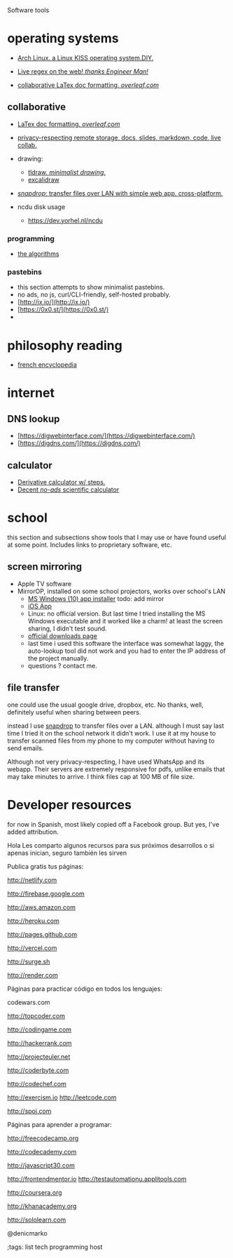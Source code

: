Software tools

# operating systems
- [Arch Linux. a Linux KISS operating system.DIY.](https://archlinux.org/)

- [Live regex on the web! *thanks Engineer Man!*](https://www.debuggex.com/)
- [collaborative LaTex doc formatting. *overleaf.com*](https://www.overleaf.com/)

## collaborative
- [LaTex doc formatting. *overleaf.com*](https://www.overleaf.com/)
- [privacy-respecting remote storage, docs, slides, markdown, code, live collab.](https://cryptpad.fr/)
- drawing:
	- [tldraw. *minimalist drawing.*](https://www.tldraw.com/)
	- [excalidraw](https://excalidraw.com/)
	
- [*snapdrop*: transfer files over LAN with simple web app. cross-platform.](https://snapdrop.net/)



- ncdu disk usage
  - https://dev.yorhel.nl/ncdu


### programming

- [the algorithms](https://the-algorithms.com/)

### pastebins
- this section attempts to show minimalist pastebins.
- no ads, no js, curl/CLI-friendly, self-hosted probably.
- [http://ix.io/](http://ix.io/)
- [https://0x0.st/](https://0x0.st/)
- 


# philosophy reading
- [french encyclopedia](https://encyclo-philo.fr/)
	

# internet

## DNS lookup

- [https://digwebinterface.com/](https://digwebinterface.com/)
- [https://digdns.com/](https://digdns.com/)




## calculator
- [Derivative calculator w/ steps.](https://www.derivative-calculator.net/)
- [Decent *no-ads* scientific calculator](https://www.desmos.com/scientific)


# school

this section and subsections show tools that I may use or have 
found useful at some point. Includes links to proprietary software, etc.

## screen mirroring

- Apple TV software
- MirrorOP, installed on some school projectors, works over school's LAN
  - [MS Windows (10) app installer](https://www.barco.com/services/website/en/TdeFiles/Download?FileNumber=R33050099&TdeType=3&MajorVersion=2&MinorVersion=5&PatchVersion=4&BuildVersion=70&ShowDownloadPage=False) todo: add mirror
  - [iOS App](https://apps.apple.com/mx/app/mirrorop-presenter/id808539605)
  - Linux: no official version. But last time I tried installing the MS Windows executable and it worked like a charm! at least the screen sharing, I didn't test sound.
  - [official downloads page](https://www.barco.com/en/support/mirrorop/drivers)
  - last time i used this software the interface was somewhat laggy, the auto-lookup tool did not work and you had to enter the IP address of the project manually.
  - questions ? contact me.
  

## file transfer

one could use the usual google drive, dropbox, etc. No thanks, well, definitely useful when sharing between peers.

instead I use [snapdrop](https://snapdrop.net/) to transfer files over a LAN. although I must say last time I tried it on the school network it didn't work. I use it at my house to transfer scanned files from my phone to my computer without having to send emails.

Although not very privacy-respecting, I have used WhatsApp and its webapp. Their servers are extremely responsive for pdfs, unlike emails that may take minutes to arrive. I think files cap at 100 MB of file size.




# Developer resources

for now in Spanish, most likely copied off a Facebook group. But yes, I've added attribution.

Hola Les comparto algunos recursos para sus próximos desarrollos o si apenas inician, seguro también les sirven 

Publica gratis tus páginas:

http://netlify.com

http://firebase.google.com

 http://aws.amazon.com

http://heroku.com

http://pages.github.com

http://vercel.com

 http://surge.sh

 http://render.com

Páginas para practicar código en todos los lenguajes:

codewars.com 

http://topcoder.com 

http://codingame.com 

http://hackerrank.com 

http://projecteuler.net 

http://coderbyte.com 

http://codechef.com 

http://exercism.io http://leetcode.com 

http://spoj.com

Páginas para aprender a programar:

http://freecodecamp.org

http://codecademy.com

http://javascript30.com

http://frontendmentor.io http://testautomationu.applitools.com

 http://coursera.org

 http://khanacademy.org

 http://sololearn.com
 
@denicmarko


;tags: list tech programming host
